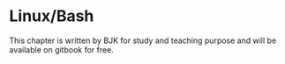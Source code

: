 # Linux/Bash

This chapter is written by BJK for study and teaching purpose and will be available on gitbook for free.
